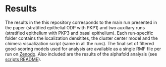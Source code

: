 # Results

The results in the this repository corresponds to the main run presented in the paper (stratified epithelial ODP with PKP1) and two auxiliary runs (stratified epithelium with PKP3 and basal epithelium). Each run-specific folder contains the localization densitites, the cluster center model and the chimera visualization script (same in all the runs). The final set of filtered good-scoring models used for analysis are available as a single RMF file per run on [Zenodo](link). Also included are the results of the alphafold analysis (see [scripts README](https://github.com/isblab/desmosome/blob/main/scripts/README.md)). 